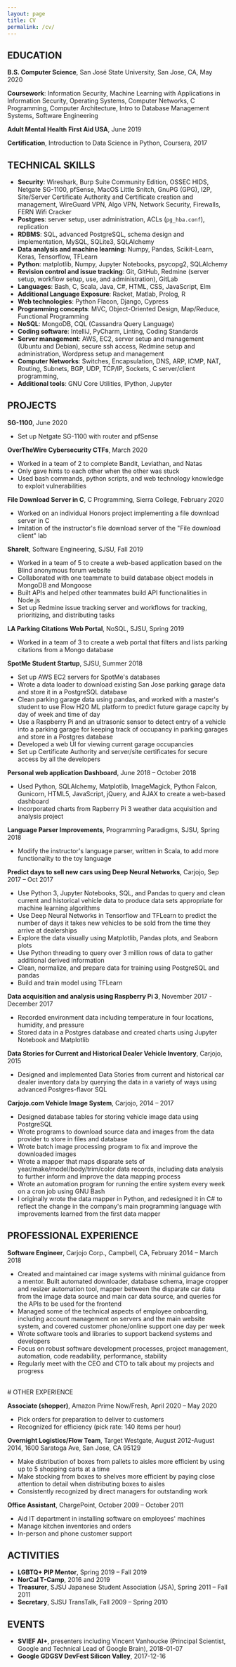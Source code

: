 ```yaml
---
layout: page
title: CV
permalink: /cv/
---
```


## EDUCATION
<strong>B.S. Computer Science</strong>, San José State University, San Jose, CA, May 2020

<strong>Coursework</strong>:
    Information Security,
    Machine Learning with Applications in Information Security,
    Operating Systems,
    Computer Networks,
    C Programming,
    Computer Architecture,
    Intro to Database Management Systems,
    Software Engineering

**Adult Mental Health First Aid USA**, June 2019

**Certification**, Introduction to Data Science in Python, Coursera, 2017


## TECHNICAL SKILLS
* **Security**: Wireshark, Burp Suite Community Edition, OSSEC HIDS, Netgate SG-1100, pfSense, MacOS Little Snitch, GnuPG (GPG), I2P, Site/Server Certificate Authority and Certificate creation and management, WireGuard VPN, Algo VPN, Network Security, Firewalls, FERN Wifi Cracker
* **Postgres**: server setup, user administration, ACLs (`pg_hba.conf`), replication
* **RDBMS**: SQL, advanced PostgreSQL, schema design and implementation, MySQL, SQLite3, SQLAlchemy
* **Data analysis and machine learning**: Numpy, Pandas, Scikit-Learn, Keras, Tensorflow, TFLearn
* **Python**: matplotlib, Numpy, Jupyter Notebooks, psycopg2, SQLAlchemy
* **Revision control and issue tracking**: Git, GitHub, Redmine (server setup, workflow setup, use, and administration), GitLab
* **Languages**: Bash, C, Scala, Java, C#, HTML, CSS, JavaScript, Elm
* **Additional Language Exposure**: Racket, Matlab, Prolog, R
* **Web technologies**: Python Flacon, Django, Cypress
* **Programming concepts**: MVC, Object-Oriented Design, Map/Reduce, Functional Programming
* **NoSQL**: MongoDB, CQL (Cassandra Query Language)
* **Coding software**: IntelliJ, PyCharm, Linting, Coding Standards
* **Server management**: AWS, EC2, server setup and management (Ubuntu and Debian), secure ssh access, Redmine setup and administration, Wordpress setup and management
* **Computer Networks**: Switches, Encapsulation, DNS, ARP, ICMP, NAT, Routing, Subnets, BGP, UDP, TCP/IP, Sockets, C server/client programming, 
* **Additional tools**: GNU Core Utilities, IPython, Jupyter


## PROJECTS
<strong>SG-1100</strong>, June 2020
<ul>
    <li>Set up Netgate SG-1100 with router and pfSense</li>
</ul>

**OverTheWire Cybersecurity CTFs**, March 2020
* Worked in a team of 2 to complete Bandit, Leviathan, and Natas
* Only gave hints to each other when the other was stuck
* Used bash commands, python scripts, and web technology knowledge to exploit vulnerabilities


<strong>File Download Server in C</strong>, C Programming, Sierra College, February 2020
<ul>
    <li>Worked on an individual Honors project implementing a file download server in C</li>
    <li>Imitation of the instructor's file download server of the "File download client" lab</li>
</ul>


**ShareIt**, Software Engineering, SJSU, Fall 2019
* Worked in a team of 5 to create a web-based application based on the Blind anonymous forum website
* Collaborated with one teammate to build database object models in MongoDB and Mongoose
* Built APIs and helped other teammates build API functionalities in Node.js
* Set up Redmine issue tracking server and workflows for tracking, prioritizing, and distributing tasks

<strong>LA Parking Citations Web Portal</strong>, NoSQL, SJSU, Spring 2019
<ul>
    <li>Worked in a team of 3 to create a web portal that filters and lists parking citations from a Mongo database</li>
</ul>


**SpotMe Student Startup**, SJSU, Summer 2018
* Set up AWS EC2 servers for SpotMe's databases
* Wrote a data loader to download existing San Jose parking garage data and store it in a PostgreSQL database
* Clean parking garage data using pandas, and worked with a master's student to use Flow H2O ML platform to predict future garage capcity by day of week and time of day
* Use a Raspberry Pi and an ultrasonic sensor to detect entry of a vehicle into a parking garage for keeping track of occupancy in parking garages and store in a Postgres database
* Developed a web UI for viewing current garage occupancies
* Set up Certificate Authority and server/site certificates for secure access by all the developers

**Personal web application Dashboard**, June 2018 – October 2018
* Used Python, SQLAlchemy, Matplotlib, ImageMagick, Python Falcon, Gunicorn, HTML5, JavaScript, jQuery, and AJAX to create a web-based dashboard
* Incorporated charts from Rapberry Pi 3 weather data acquisition and analysis project

<strong>Language Parser Improvements</strong>, Programming Paradigms, SJSU, Spring 2018
<ul>
    <li>Modify the instructor's language parser, written in Scala, to add more functionality to the toy language</li>
</ul>


<strong>Predict days to sell new cars using Deep Neural Networks</strong>, Carjojo, Sep 2017 – Oct 2017
* Use Python 3, Jupyter Notebooks, SQL, and Pandas to query and clean current and historical vehicle data to produce data sets appropriate for machine learning algorithms
* Use Deep Neural Networks in Tensorflow and TFLearn to predict the number of days it takes new vehicles to be sold from the time they arrive at dealerships
* Explore the data visually using Matplotlib, Pandas plots, and Seaborn plots
* Use Python threading to query over 3 million rows of data to gather additional derived information
* Clean, normalize, and prepare data for training using PostgreSQL and pandas
* Build and train model using TFLearn

**Data acquisition and analysis using Raspberry Pi 3**, November 2017 - December 2017
* Recorded environment data including temperature in four locations, humidity, and pressure
* Stored data in a Postgres database and created charts using Jupyter Notebook and Matplotlib


<strong>Data Stories for Current and Historical Dealer Vehicle Inventory</strong>, Carjojo, 2015
* Designed and implemented Data Stories from current and historical car dealer inventory data by querying the data in a variety of ways using advanced Postgres-flavor SQL

<strong>Carjojo.com Vehicle Image System</strong>, Carjojo, 2014 – 2017
<ul>
    <li>Designed database tables for storing vehicle image data using PostgreSQL</li>
    <li>Wrote programs to download source data and images from the data provider to store in files and database</li>
    <li>Wrote batch image processing program to fix and improve the downloaded images</li>
    <li>Wrote a mapper that maps disparate sets of year/make/model/body/trim/color data records, including data analysis to further inform and improve the data mapping process</li>
    <li>Wrote an automation program for running the entire system every week on a cron job using GNU Bash</li>
    <li>I originally wrote the data mapper in Python, and redesigned it in C# to reflect the change in the company's main programming language with improvements learned from the first data mapper</li>
</ul>


## PROFESSIONAL EXPERIENCE
<strong></strong>

<strong>Software Engineer</strong>, Carjojo Corp., Campbell, CA, February 2014 – March 2018
<ul>
    <li>Created and maintained car image systems with minimal guidance from a mentor. Built automated downloader, database schema, image cropper and resizer automation tool, mapper between the disparate car data from the image data source and main car data source, and queries for the APIs to be used for the frontend</li>
    <li>Managed some of the technical aspects of employee onboarding, including account management on servers and the main website system, and covered customer phone/online support one day per week</li>
    <li>Wrote software tools and libraries to support backend systems and developers</li>
    <li>Focus on robust software development processes, project management, automation, code readability, performance, stability</li>
    <li>Regularly meet with the CEO and CTO to talk about my projects and progress</li>
</ul>

<br>
# OTHER EXPERIENCE

<strong>Associate (shopper)</strong>, Amazon Prime Now/Fresh, April 2020 – May 2020
<ul>
    <li>Pick orders for preparation to deliver to customers</li>
    <li>Recognized for efficiency (pick rate: 140 items per hour)</li>
</ul>

<strong>Overnight Logistics/Flow Team</strong>, Target Westgate, August 2012-August 2014, 1600 Saratoga Ave, San Jose, CA 95129
<ul>
    <li>Make distribution of boxes from pallets to aisles more efficient by using up to 5 shopping carts at a time</li>
    <li>Make stocking from boxes to shelves more efficient by paying close attention to detail when distributing boxes to aisles</li>
    <li>Consistently recognized by direct managers for outstanding work</li>
</ul>


<strong>Office Assistant</strong>, ChargePoint, October 2009 – October 2011
<ul>
    <li>Aid IT department in installing software on employees' machines</li>
    <li>Manage kitchen inventories and orders</li>
    <li>In-person and phone customer support</li>
</ul>


## ACTIVITIES
<ul>
    <li><strong>LGBTQ+ PIP Mentor</strong>, Spring 2019 – Fall 2019</li>
    <li><strong>NorCal T-Camp</strong>, 2016 and 2019</li>
    <li><strong>Treasurer</strong>, SJSU Japanese Student Association (JSA), Spring 2011 – Fall 2011</li>
    <li><strong>Secretary</strong>, SJSU TransTalk, Fall 2009 – Spring 2010</li>
</ul>

## EVENTS
* **SVIEF AI+**, presenters including Vincent Vanhoucke (Principal Scientist, Google and Technical Lead of Google Brain), 2018-01-07
* **Google GDGSV DevFest Silicon Valley**, 2017-12-16

